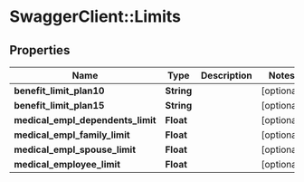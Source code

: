 # SwaggerClient::Limits

## Properties
Name | Type | Description | Notes
------------ | ------------- | ------------- | -------------
**benefit_limit_plan10** | **String** |  | [optional] 
**benefit_limit_plan15** | **String** |  | [optional] 
**medical_empl_dependents_limit** | **Float** |  | [optional] 
**medical_empl_family_limit** | **Float** |  | [optional] 
**medical_empl_spouse_limit** | **Float** |  | [optional] 
**medical_employee_limit** | **Float** |  | [optional] 


